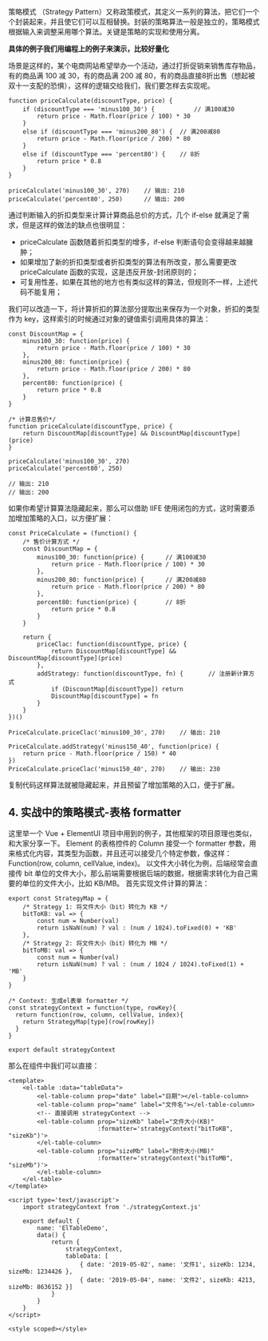 策略模式 （Strategy Pattern）又称政策模式，其定义一系列的算法，把它们一个个封装起来，并且使它们可以互相替换。封装的策略算法一般是独立的，策略模式根据输入来调整采用哪个算法。关键是策略的实现和使用分离。

**具体的例子我们用编程上的例子来演示，比较好量化**

场景是这样的，某个电商网站希望举办一个活动，通过打折促销来销售库存物品，有的商品满 100 减 30，有的商品满 200 减 80，有的商品直接8折出售（想起被双十一支配的恐惧），这样的逻辑交给我们，我们要怎样去实现呢。

```
function priceCalculate(discountType, price) {
    if (discountType === 'minus100_30') {   		// 满100减30
        return price - Math.floor(price / 100) * 30
    }
    else if (discountType === 'minus200_80') {  // 满200减80
        return price - Math.floor(price / 200) * 80
    }
    else if (discountType === 'percent80') {    // 8折
        return price * 0.8
    }
}

priceCalculate('minus100_30', 270)    // 输出: 210
priceCalculate('percent80', 250)      // 输出: 200
```

通过判断输入的折扣类型来计算计算商品总价的方式，几个 if-else 就满足了需求，但是这样的做法的缺点也很明显：

+ priceCalculate 函数随着折扣类型的增多，if-else 判断语句会变得越来越臃肿；
+ 如果增加了新的折扣类型或者折扣类型的算法有所改变，那么需要更改 priceCalculate 函数的实现，这是违反开放-封闭原则的；
+ 可复用性差，如果在其他的地方也有类似这样的算法，但规则不一样，上述代码不能复用；

我们可以改造一下，将计算折扣的算法部分提取出来保存为一个对象，折扣的类型作为 key，这样索引的时候通过对象的键值索引调用具体的算法：

```
const DiscountMap = {
    minus100_30: function(price) {
        return price - Math.floor(price / 100) * 30
    },
    minus200_80: function(price) {
        return price - Math.floor(price / 200) * 80
    },
    percent80: function(price) {
        return price * 0.8
    }
}

/* 计算总售价*/
function priceCalculate(discountType, price) {
    return DiscountMap[discountType] && DiscountMap[discountType](price)
}

priceCalculate('minus100_30', 270)
priceCalculate('percent80', 250)

// 输出: 210
// 输出: 200
```

如果你希望计算算法隐藏起来，那么可以借助 IIFE 使用闭包的方式，这时需要添加增加策略的入口，以方便扩展：

```
const PriceCalculate = (function() {
    /* 售价计算方式 */
    const DiscountMap = {
        minus100_30: function(price) {      // 满100减30
            return price - Math.floor(price / 100) * 30
        },
        minus200_80: function(price) {      // 满200减80
            return price - Math.floor(price / 200) * 80
        },
        percent80: function(price) {        // 8折
            return price * 0.8
        }
    }
    
    return {
        priceClac: function(discountType, price) {
            return DiscountMap[discountType] && DiscountMap[discountType](price)
        },
        addStrategy: function(discountType, fn) {		// 注册新计算方式
            if (DiscountMap[discountType]) return
            DiscountMap[discountType] = fn
        }
    }
})()

PriceCalculate.priceClac('minus100_30', 270)	// 输出: 210

PriceCalculate.addStrategy('minus150_40', function(price) {
    return price - Math.floor(price / 150) * 40
})
PriceCalculate.priceClac('minus150_40', 270)	// 输出: 230
```

复制代码这样算法就被隐藏起来，并且预留了增加策略的入口，便于扩展。


## 4. 实战中的策略模式-表格 formatter

这里举一个 Vue + ElementUI 项目中用到的例子，其他框架的项目原理也类似，和大家分享一下。
Element 的表格控件的 Column 接受一个 formatter 参数，用来格式化内容，其类型为函数，并且还可以接受几个特定参数，像这样： Function(row, column, cellValue, index)。
以文件大小转化为例，后端经常会直接传 bit 单位的文件大小，那么前端需要根据后端的数据，根据需求转化为自己需要的单位的文件大小，比如 KB/MB。
首先实现文件计算的算法：

```
export const StrategyMap = {
    /* Strategy 1: 将文件大小（bit）转化为 KB */
    bitToKB: val => {
        const num = Number(val)
        return isNaN(num) ? val : (num / 1024).toFixed(0) + 'KB'
    },
    /* Strategy 2: 将文件大小（bit）转化为 MB */
    bitToMB: val => {
        const num = Number(val)
        return isNaN(num) ? val : (num / 1024 / 1024).toFixed(1) + 'MB'
    }
}

/* Context: 生成el表单 formatter */
const strategyContext = function(type, rowKey){ 
  return function(row, column, cellValue, index){
  	return StrategyMap[type](row[rowKey])
  }
}

export default strategyContext
```

那么在组件中我们可以直接：

```
<template>
    <el-table :data="tableData">
        <el-table-column prop="date" label="日期"></el-table-column>
        <el-table-column prop="name" label="文件名"></el-table-column>
        <!-- 直接调用 strategyContext -->
        <el-table-column prop="sizeKb" label="文件大小(KB)"
                         :formatter='strategyContext("bitToKB", "sizeKb")'>
        </el-table-column>
        <el-table-column prop="sizeMb" label="附件大小(MB)"
                         :formatter='strategyContext("bitToMB", "sizeMb")'>
        </el-table-column>
    </el-table>
</template>

<script type='text/javascript'>
    import strategyContext from './strategyContext.js'
    
    export default {
        name: 'ElTableDemo',
        data() {
            return {
                strategyContext,
                tableData: [
                    { date: '2019-05-02', name: '文件1', sizeKb: 1234, sizeMb: 1234426 },
                    { date: '2019-05-04', name: '文件2', sizeKb: 4213, sizeMb: 8636152 }]
            }
        }
    }
</script>

<style scoped></style>
```
